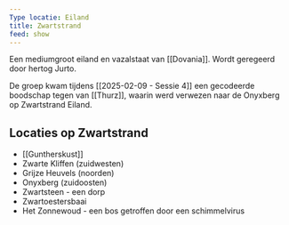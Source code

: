 ```yaml
---
Type locatie: Eiland
title: Zwartstrand
feed: show
---
```

Een mediumgroot eiland en vazalstaat van [[Dovania]]. Wordt geregeerd door hertog Jurto.

De groep kwam tijdens [[2025-02-09 - Sessie 4]] een gecodeerde boodschap tegen van [[Thurz]], waarin werd verwezen naar de Onyxberg op Zwartstrand Eiland.

## Locaties op Zwartstrand
- [[Guntherskust]]
- Zwarte Kliffen (zuidwesten)
- Grijze Heuvels (noorden)
- Onyxberg (zuidoosten)
- Zwartsteen - een dorp
- Zwartoestersbaai
- Het Zonnewoud - een bos getroffen door een schimmelvirus